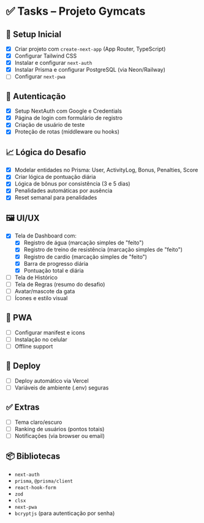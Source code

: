 # ✅ Tasks – Projeto Gymcats

## 🔧 Setup Inicial
- [x] Criar projeto com `create-next-app` (App Router, TypeScript)
- [x] Configurar Tailwind CSS
- [x] Instalar e configurar `next-auth`
- [x] Instalar Prisma e configurar PostgreSQL (via Neon/Railway)
- [ ] Configurar `next-pwa`

## 🧩 Autenticação
- [x] Setup NextAuth com Google e Credentials
- [x] Página de login com formulário de registro
- [x] Criação de usuário de teste
- [x] Proteção de rotas (middleware ou hooks)

## 📈 Lógica do Desafio
- [x] Modelar entidades no Prisma: User, ActivityLog, Bonus, Penalties, Score
- [x] Criar lógica de pontuação diária
- [x] Lógica de bônus por consistência (3 e 5 dias)
- [x] Penalidades automáticas por ausência
- [x] Reset semanal para penalidades

## 🖼️ UI/UX
- [x] Tela de Dashboard com:
  - [x] Registro de água (marcação simples de "feito")
  - [x] Registro de treino de resistência (marcação simples de "feito")
  - [x] Registro de cardio (marcação simples de "feito")
  - [x] Barra de progresso diária
  - [x] Pontuação total e diária
- [ ] Tela de Histórico
- [ ] Tela de Regras (resumo do desafio)
- [ ] Avatar/mascote da gata
- [ ] Ícones e estilo visual

## 📱 PWA
- [ ] Configurar manifest e icons
- [ ] Instalação no celular
- [ ] Offline support

## 🚀 Deploy
- [ ] Deploy automático via Vercel
- [ ] Variáveis de ambiente (.env) seguras

## ✅ Extras
- [ ] Tema claro/escuro
- [ ] Ranking de usuários (pontos totais)
- [ ] Notificações (via browser ou email)

## 📦 Bibliotecas
- `next-auth`
- `prisma`, `@prisma/client`
- `react-hook-form`
- `zod`
- `clsx`
- `next-pwa`
- `bcryptjs` (para autenticação por senha)
